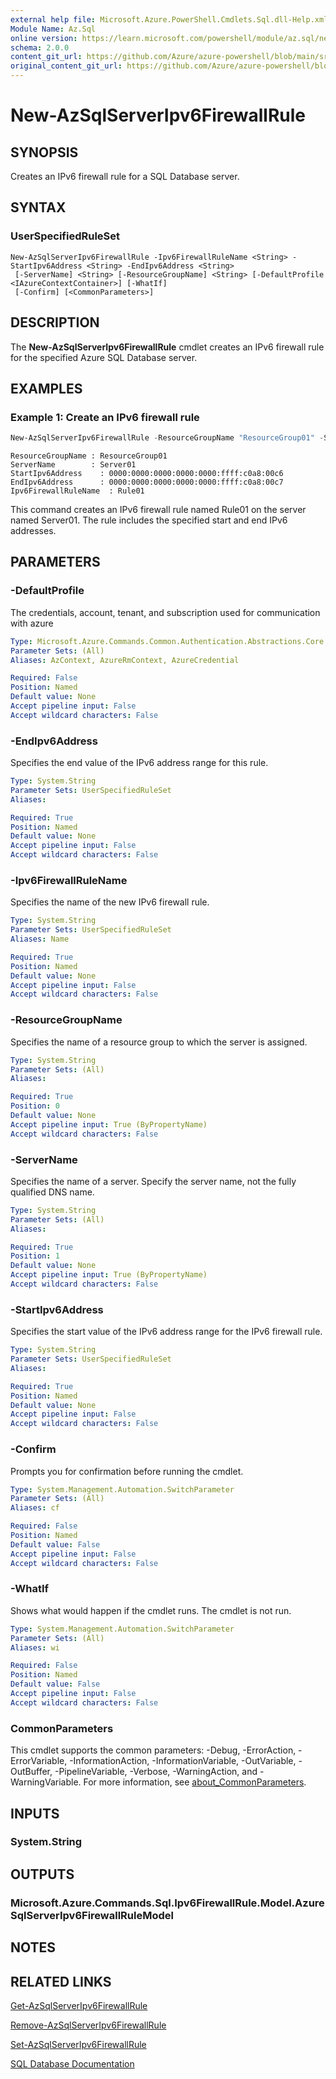 ```yaml
---
external help file: Microsoft.Azure.PowerShell.Cmdlets.Sql.dll-Help.xml
Module Name: Az.Sql
online version: https://learn.microsoft.com/powershell/module/az.sql/new-azsqlserveripv6firewallrule
schema: 2.0.0
content_git_url: https://github.com/Azure/azure-powershell/blob/main/src/Sql/Sql/help/New-AzSqlServerIpv6FirewallRule.md
original_content_git_url: https://github.com/Azure/azure-powershell/blob/main/src/Sql/Sql/help/New-AzSqlServerIpv6FirewallRule.md
---
```


# New-AzSqlServerIpv6FirewallRule

## SYNOPSIS
Creates an IPv6 firewall rule for a SQL Database server.

## SYNTAX

### UserSpecifiedRuleSet
```
New-AzSqlServerIpv6FirewallRule -Ipv6FirewallRuleName <String> -StartIpv6Address <String> -EndIpv6Address <String>
 [-ServerName] <String> [-ResourceGroupName] <String> [-DefaultProfile <IAzureContextContainer>] [-WhatIf]
 [-Confirm] [<CommonParameters>]
```

## DESCRIPTION
The **New-AzSqlServerIpv6FirewallRule** cmdlet creates an IPv6 firewall rule for the specified Azure SQL Database server.

## EXAMPLES

### Example 1: Create an IPv6 firewall rule
```powershell
New-AzSqlServerIpv6FirewallRule -ResourceGroupName "ResourceGroup01" -ServerName "Server01" -Ipv6FirewallRuleName "Rule01" -StartIpv6Address "0000:0000:0000:0000:0000:ffff:c0a8:00c6" -EndIpv6Address "0000:0000:0000:0000:0000:ffff:c0a8:00c7"
```

```output
ResourceGroupName : ResourceGroup01
ServerName        : Server01
StartIpv6Address    : 0000:0000:0000:0000:0000:ffff:c0a8:00c6
EndIpv6Address      : 0000:0000:0000:0000:0000:ffff:c0a8:00c7
Ipv6FirewallRuleName  : Rule01
```

This command creates an IPv6 firewall rule named Rule01 on the server named Server01.
The rule includes the specified start and end IPv6 addresses.

## PARAMETERS

### -DefaultProfile
The credentials, account, tenant, and subscription used for communication with azure

```yaml
Type: Microsoft.Azure.Commands.Common.Authentication.Abstractions.Core.IAzureContextContainer
Parameter Sets: (All)
Aliases: AzContext, AzureRmContext, AzureCredential

Required: False
Position: Named
Default value: None
Accept pipeline input: False
Accept wildcard characters: False
```

### -EndIpv6Address
Specifies the end value of the IPv6 address range for this rule.

```yaml
Type: System.String
Parameter Sets: UserSpecifiedRuleSet
Aliases:

Required: True
Position: Named
Default value: None
Accept pipeline input: False
Accept wildcard characters: False
```

### -Ipv6FirewallRuleName
Specifies the name of the new IPv6 firewall rule.

```yaml
Type: System.String
Parameter Sets: UserSpecifiedRuleSet
Aliases: Name

Required: True
Position: Named
Default value: None
Accept pipeline input: False
Accept wildcard characters: False
```

### -ResourceGroupName
Specifies the name of a resource group to which the server is assigned.

```yaml
Type: System.String
Parameter Sets: (All)
Aliases:

Required: True
Position: 0
Default value: None
Accept pipeline input: True (ByPropertyName)
Accept wildcard characters: False
```

### -ServerName
Specifies the name of a server.
Specify the server name, not the fully qualified DNS name.

```yaml
Type: System.String
Parameter Sets: (All)
Aliases:

Required: True
Position: 1
Default value: None
Accept pipeline input: True (ByPropertyName)
Accept wildcard characters: False
```

### -StartIpv6Address
Specifies the start value of the IPv6 address range for the IPv6 firewall rule.

```yaml
Type: System.String
Parameter Sets: UserSpecifiedRuleSet
Aliases:

Required: True
Position: Named
Default value: None
Accept pipeline input: False
Accept wildcard characters: False
```

### -Confirm
Prompts you for confirmation before running the cmdlet.

```yaml
Type: System.Management.Automation.SwitchParameter
Parameter Sets: (All)
Aliases: cf

Required: False
Position: Named
Default value: False
Accept pipeline input: False
Accept wildcard characters: False
```

### -WhatIf
Shows what would happen if the cmdlet runs.
The cmdlet is not run.

```yaml
Type: System.Management.Automation.SwitchParameter
Parameter Sets: (All)
Aliases: wi

Required: False
Position: Named
Default value: False
Accept pipeline input: False
Accept wildcard characters: False
```

### CommonParameters
This cmdlet supports the common parameters: -Debug, -ErrorAction, -ErrorVariable, -InformationAction, -InformationVariable, -OutVariable, -OutBuffer, -PipelineVariable, -Verbose, -WarningAction, and -WarningVariable. For more information, see [about_CommonParameters](http://go.microsoft.com/fwlink/?LinkID=113216).

## INPUTS

### System.String

## OUTPUTS

### Microsoft.Azure.Commands.Sql.Ipv6FirewallRule.Model.AzureSqlServerIpv6FirewallRuleModel

## NOTES

## RELATED LINKS

[Get-AzSqlServerIpv6FirewallRule](./Get-AzSqlServerIpv6FirewallRule.md)

[Remove-AzSqlServerIpv6FirewallRule](./Remove-AzSqlServerIpv6FirewallRule.md)

[Set-AzSqlServerIpv6FirewallRule](./Set-AzSqlServerIpv6FirewallRule.md)

[SQL Database Documentation](https://learn.microsoft.com/azure/sql-database/)

